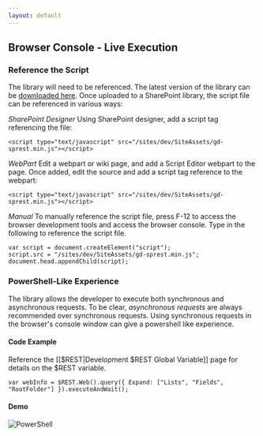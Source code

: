 ```yaml
---
layout: default
---
```

## Browser Console - Live Execution
### Reference the Script
The library will need to be referenced. The latest version of the library can be [downloaded here](https://raw.githubusercontent.com/gunjandatta/sprest/master/dist/gd-sprest.min.js). Once uploaded to a SharePoint library, the script file can be referenced in various ways:

*_SharePoint Designer_*
Using SharePoint designer, add a script tag referencing the file:
```
<script type="text/javascript" src="/sites/dev/SiteAssets/gd-sprest.min.js"></script>
```

*_WebPart_*
Edit a webpart or wiki page, and add a Script Editor webpart to the page. Once added, edit the source and add a script tag reference to the webpart:
```
<script type="text/javascript" src="/sites/dev/SiteAssets/gd-sprest.min.js"></script>
```

*_Manual_*
To manually reference the script file, press F-12 to access the browser development tools and access the browser console. Type in the following to reference the script file.
```
var script = document.createElement("script");
script.src = "/sites/dev/SiteAssets/gd-sprest.min.js";
document.head.appendChild(script);
```

### PowerShell-Like Experience
The library allows the developer to execute both synchronous and asynchronous requests. To be clear, *asynchronous requests* are always recommended over synchronous requests. Using synchronous requests in the browser's console window can give a powershell like experience.

#### Code Example
Reference the [[$REST|Development $REST Global Variable]] page for details on the $REST variable.
```
var webInfo = $REST.Web().query({ Expand: ["Lists", "Fields", "RootFolder"] }).executeAndWait();
```

#### Demo
![PowerShell](https://github.com/gunjandatta/sprest/wiki/images/demo-Browser.gif)